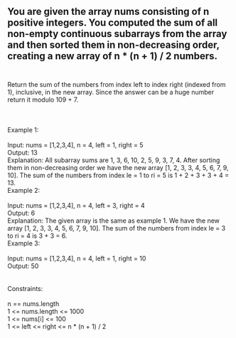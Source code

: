 ## You are given the array nums consisting of n positive integers. You computed the sum of all non-empty continuous subarrays from the array and then sorted them in non-decreasing order, creating a new array of n * (n + 1) / 2 numbers. <br> <br> 
Return the sum of the numbers from index left to index right (indexed from 1), inclusive, in the new array. Since the answer can be a huge number return it modulo 109 + 7. <br> <br> <br> <br> 
Example 1: <br> <br> 
Input: nums = [1,2,3,4], n = 4, left = 1, right = 5 <br> 
Output: 13 <br> 
Explanation: All subarray sums are 1, 3, 6, 10, 2, 5, 9, 3, 7, 4. After sorting them in non-decreasing order we have the new array [1, 2, 3, 3, 4, 5, 6, 7, 9, 10]. The sum of the numbers from index le = 1 to ri = 5 is 1 + 2 + 3 + 3 + 4 = 13. <br> 
Example 2: <br> <br> 
Input: nums = [1,2,3,4], n = 4, left = 3, right = 4 <br> 
Output: 6 <br> 
Explanation: The given array is the same as example 1. We have the new array [1, 2, 3, 3, 4, 5, 6, 7, 9, 10]. The sum of the numbers from index le = 3 to ri = 4 is 3 + 3 = 6. <br> 
Example 3: <br> <br> 
Input: nums = [1,2,3,4], n = 4, left = 1, right = 10 <br> 
Output: 50 <br> <br> <br> 
Constraints: <br> <br> 
n == nums.length <br> 
1 <= nums.length <= 1000 <br> 
1 <= nums[i] <= 100 <br> 
1 <= left <= right <= n * (n + 1) / 2 <br> 

